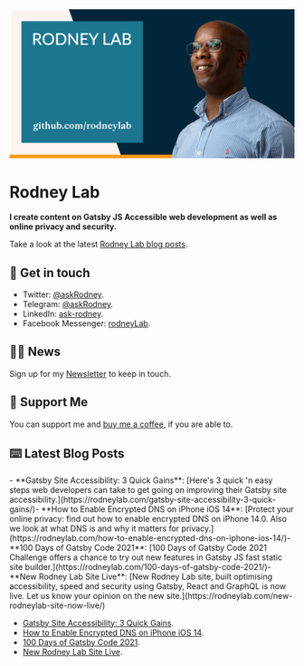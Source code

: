 <picture>
  <source srcset="./images/rodneylab-github.avif" type="image/avif">
  <source srcset="./images/rodneylab-github.webp" type="image/webp">
  <img src="./images/rodneylab-github.png" alt="Rodney Lab Github banner">
</picture>

# Rodney Lab
**I create content on Gatsby JS Accessible web development as well as online privacy and security.**

<!--
Take a look at the latest <a aria-label="See latest Rodney Lab projects" href="https://rodneylab.com/projects/" rel="noopener">Rodney Lab projects</a>.
-->

Take a look at the latest <a aria-label="See latest Rodney Lab projects" href="https://rodneylab.com/blog/" rel="noopener">Rodney Lab blog posts</a>.

## 📱 Get in touch

- Twitter: <a aria-label="Direct message Rodney Lab on twitter" href="https://twitter.com/messages/compose?recipient_id=1323579817258831875" target="_blank" rel="nofollow noopener noreferrer">@askRodney</a>.
- Telegram: <a aria-label="Direct message Rodney Lab on Telegram" href="https://t.me/askRodney" target="_blank" rel="nofollow noopener noreferrer">@askRodney</a>.
- LinkedIn: <a aria-label="Direct message Rodney Lab on LinkedIn" href="https://uk.linkedin.com/in/ask-rodney" target="_blank" rel="nofollow noopener noreferrer">ask-rodney</a>.
- Facebook Messenger: <a aria-label="Direct message Rodney Lab on Facebook" href="https://m.me/rodneyLab" target="_blank" rel="nofollow noopener noreferrer">rodneyLab</a>.

## 🧑🏽 News

Sign up for my <a aria-label="Sign up the the Rodney Lab newsletter" href="https://rodneylab.com/about/#newsletter" rel="noopener">Newsletter</a> to keep in touch.

## 💙 Support Me

You can support me and <a aria-label="Support Rodney Lab via by me a coffee" href="https://rodneylab.com/giving/" rel="noopener">buy me a coffee</a>, if you are able to.

## ⌨️ Latest Blog Posts


<!-- BLOG-POST-LIST:START -->- **Gatsby Site Accessibility: 3 Quick Gains**: [Here's 3 quick 'n easy steps web developers can take to get going on improving their Gatsby site accessibility.](https://rodneylab.com/gatsby-site-accessibility-3-quick-gains/)- **How to Enable Encrypted DNS on iPhone iOS 14**: [Protect your online privacy: find out how to enable encrypted DNS on iPhone 14.0.  Also we look at what DNS is and why it matters for privacy.](https://rodneylab.com/how-to-enable-encrypted-dns-on-iphone-ios-14/)- **100 Days of Gatsby Code 2021**: [100 Days of Gatsby Code 2021 Challenge offers a chance to try out new features in Gatsby JS fast static site builder.](https://rodneylab.com/100-days-of-gatsby-code-2021/)- **New Rodney Lab Site Live**: [New Rodney Lab site, built optimising accessibility, speed and security using Gatsby, React and GraphQL is now live.  Let us know your opinion on the new site.](https://rodneylab.com/new-rodneylab-site-now-live/)<!-- BLOG-POST-LIST:END -->

- <a aria-label="Open Rodney Lab Blog Post: Gatsby Site Accessibility: 3 Quick Gains" href="https://rodneylab.com/gatsby-site-accessibility-3-quick-gains/" rel="noopener">Gatsby Site Accessibility: 3 Quick Gains</a>.
- <a aria-label="Open Rodney Lab Blog Post: How to Enable Encrypted DNS on iPhone iOS 14" href="https://rodneylab.com/how-to-enable-encrypted-dns-on-iphone-ios-14/" rel="noopener">How to Enable Encrypted DNS on iPhone iOS 14</a>.
- <a aria-label="Open Rodney Lab Blog Post: 100 Days of Gatsby Code 2021" href="https://rodneylab.com/100-days-of-gatsby-code-2021/" rel="noopener">100 Days of Gatsby Code 2021</a>.
- <a aria-label="Open Rodney Lab Blog Post: New Rodney Lab Site Live" href="https://rodneylab.com/new-rodneylab-site-now-live/" rel="noopener">New Rodney Lab Site Live</a>.
